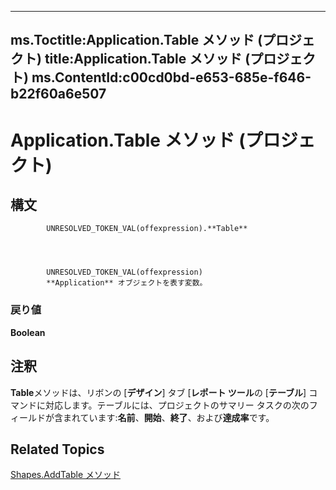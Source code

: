 
---
ms.Toctitle:Application.Table メソッド (プロジェクト)
title:Application.Table メソッド (プロジェクト)
ms.ContentId:c00cd0bd-e653-685e-f646-b22f60a6e507
---
# Application.Table メソッド (プロジェクト)





## 構文

            UNRESOLVED_TOKEN_VAL(offexpression).**Table**




            UNRESOLVED_TOKEN_VAL(offexpression)
            **Application** オブジェクトを表す変数。

### 戻り値
**Boolean**





## 注釈
**Table**メソッドは、リボンの [**デザイン**] タブ [**レポート ツール**の [**テーブル**] コマンドに対応します。テーブルには、プロジェクトのサマリー タスクの次のフィールドが含まれています:**名前**、**開始**、**終了**、および**達成率**です。



## Related Topics

[Shapes.AddTable メソッド](d4f9942b-ebd5-20e6-c8d4-f7107d1e1eab.md)




